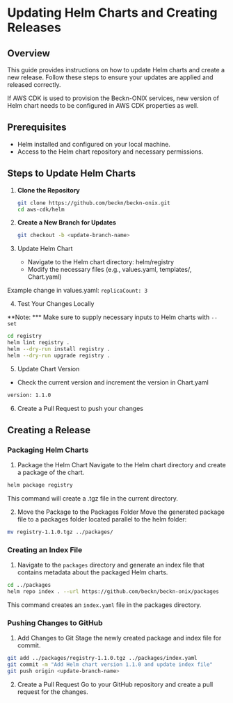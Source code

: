 # Updating Helm Charts and Creating Releases

## Overview
This guide provides instructions on how to update Helm charts and create a new release. Follow these steps to ensure your updates are applied and released correctly.

If AWS CDK is used to provision the Beckn-ONIX services, new version of Helm chart needs to be configured in AWS CDK properties as well.

## Prerequisites
- Helm installed and configured on your local machine.
- Access to the Helm chart repository and necessary permissions.

## Steps to Update Helm Charts

1. **Clone the Repository**
   ```bash
   git clone https://github.com/beckn/beckn-onix.git
   cd aws-cdk/helm
   ```
2. **Create a New Branch for Updates**
   ```bash 
   git checkout -b <update-branch-name>
   ```

3. Update Helm Chart
   * Navigate to the Helm chart directory: helm/registry
   * Modify the necessary files (e.g., values.yaml, templates/, Chart.yaml)

Example change in values.yaml: `replicaCount: 3`

4. Test Your Changes Locally

**Note: *** Make sure to supply necessary inputs to Helm charts with `--set` 

```bash
cd registry
helm lint registry .
helm --dry-run install registry .
helm --dry-run upgrade registry . 
```

5. Update Chart Version
* Check the current version and increment the version in Chart.yaml

```bash
version: 1.1.0
```

6. Create a Pull Request to push your changes


## Creating a Release

### Packaging Helm Charts

1. Package the Helm Chart Navigate to the Helm chart directory and create a package of the chart.

```bash
helm package registry
```
This command will create a .tgz file in the current directory.

2. Move the Package to the Packages Folder Move the generated package file to a packages folder located parallel to the helm folder:

```bash
mv registry-1.1.0.tgz ../packages/
```

### Creating an Index File

1. Navigate to the `packages` directory and generate an index file that contains metadata about the packaged Helm charts.

```bash
cd ../packages
helm repo index . --url https://github.com/beckn/beckn-onix/packages
```
This command creates an `index.yaml` file in the packages directory.

### Pushing Changes to GitHub

1. Add Changes to Git Stage the newly created package and index file for commit.

```bash
git add ../packages/registry-1.1.0.tgz ../packages/index.yaml
git commit -m "Add Helm chart version 1.1.0 and update index file"
git push origin <update-branch-name>
```

2. Create a Pull Request Go to your GitHub repository and create a pull request for the changes.

